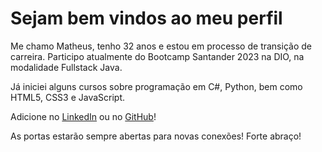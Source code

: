 
# Sejam bem vindos ao meu perfil



Me chamo Matheus, tenho 32 anos e estou em processo de transição de carreira. Participo atualmente do Bootcamp Santander 2023 na DIO, na modalidade Fullstack Java.

Já iniciei alguns cursos sobre programação em C#, Python, bem como HTML5, CSS3 e JavaScript. 

Adicione no [LinkedIn](https://www.linkedin.com/in/matheus-lucas-/) ou no [GitHub](https://github.com/matheus-hsl)!

As portas estarão sempre abertas para novas conexões!
Forte abraço!


